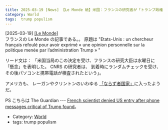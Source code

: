 ```yaml
---
title: 2025-03-19 [News] 【Le Monde 紙】米国：フランスの研究者が「トランプ政権が進めている政策に対する個人的意見」を表明したことを理由に追い返された。 ---The Onion あたりからの虚構ニュースだとばかり思っていた；ほんとうだったんだ
category: World
tags:  trump populism
---
```


[2025-03-19] [[Le Monde]](https://www.lemonde.fr/international/article/2025/03/19/etats-unis-un-chercheur-francais-refoule-pour-avoir-exprime-une-opinion-personnelle-sur-la-politique-menee-par-l-administration-trump_6583618_3210.html?utm_source=pocket_shared)  
 フランスの Le Monde の記事である。。
原題は
"Etats-Unis :
un chercheur français refoulé pour avoir exprimé
« une opinion personnelle sur la politique menée par l’administration Trump » "

 リード文は：
「米国当局のこの決定を受け、フランスの研究大臣は水曜日に「懸念」を表明した。
CNRS の研究者は、
到着時にランダムチェックを受け、
その後パソコンと携帯電話が検査されたという」。

 アメリカも、
レーガンやクリントンのいわゆる
[「ならず者国家」](https://en.wikipedia.org/wiki/Rogue_state)に入ったようだ。

 PS こちらは The Guardian ---
[French scientist denied US entry after phone messages critical of Trump found](https://www.theguardian.com/us-news/2025/mar/19/trump-musk-french-scientist-detained?utm_source=pocket_saves)。

- Category: [World](https://merapano.github.io/categories.html#World)
- tags:  trump populism

